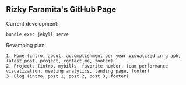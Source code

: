 ## Rizky Faramita's GitHub Page

Current development:

```
bundle exec jekyll serve
```

Revamping plan:

```
1. Home (intro, about, accomplishment per year visualized in graph, latest post, project, contact me, footer)
2. Projects (intro, mybills, favorite number, team performance visualization, meeting analytics, landing page, footer)
3. Blog (intro, post 1, post 2, post 3, footer)
```

